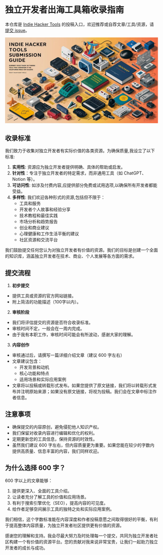 # 独立开发者出海工具箱收录指南

本仓库是 [Indie Hacker Tools](https://indiehackertools.net/) 的投稿入口，欢迎推荐或自荐文章/工具/资源，请[提交 issue](https://github.com/aidevtoolkit/indie-hacker-tools/issues)。

![独立开发者工具收录指南](./submission-guide.jpeg)

## 收录标准
我们致力于收集对独立开发者有实际价值的各类资源。为确保质量,我设立了以下标准:

1. **实用性**: 资源应为独立开发者提供明确、具体的帮助或启发。
2. **针对性**：专注于独立开发者的特定需求，而非通用工具（如 ChatGPT、Notion 等）。
3. **可访问性**: 如涉及付费内容,应提供部分免费或试用选项,以确保所有开发者都能受益。
4. **多样性**: 我们欢迎各种形式的资源,包括但不限于：
    - 工具和服务
    - 开发者个人故事和经验分享
    - 技术教程和最佳实践
    - 市场分析和趋势报告
    - 创业和商业建议
    - 心理健康和工作生活平衡的建议
    - 社区资源和交流平台

我们鼓励提交任何您认为对独立开发者有价值的资源。我们的目标是创建一个全面的知识库，涵盖独立开发者在技术、商业、个人发展等各方面的需求。

## 提交流程
1. **初步提交**
- 提供工具或资源的官方网站链接。
- 附上简洁的功能描述（100字以内）。

2. **审核阶段**
- 我们将评估提交的资源是否符合收录标准。
- 审核时间不定，一般会在一周内完成。
- 由于我有本职工作，审核时间可能会有所波动，感谢大家的理解。

3. **内容创作**
- 审核通过后，请撰写一篇详细介绍文章（建议 600 字左右）
- 文章建议包含：
  - 开发背景和动机
  - 核心功能和特点
  - 适用场景和实际应用案例
- 文章将以投稿或转载形式发布。如果您提供了原文链接，我们将以转载形式发布并注明原始来源；如果没有原文链接，将视为投稿。我们会在文章中标注作者信息。

## 注意事项
- 确保提交的内容原创，避免侵犯他人知识产权。
- 我们保留对收录内容进行编辑和优化的权利。
- 定期更新您的工具信息，保持资源的时效性。
- 虽然我们建议 600 字左右，但内容质量更为重要。如果您能在较少的字数内提供高质量、信息丰富的内容，我们同样欢迎。

## 为什么选择 600 字？
600 字以上的文章能够：
1. 提供更深入、全面的工具介绍。
2. 让读者充分了解工具的价值和应用场景。
3. 有利于搜索引擎优化（SEO），提高内容的可见度。
4. 给作者足够空间展示工具的独特之处和实际应用案例。

我们相信，这个字数标准能在内容深度和作者投稿意愿之间取得很好的平衡，有利于提高整体内容质量，为独立开发者社区提供更有价值的资源。

感谢您的理解和支持。我会尽最大努力及时处理每一个提交，共同为独立开发者社区构建一个有价值的资源平台。您的贡献对我来说非常宝贵，让我们一起助力独立开发者的成长与成功。
